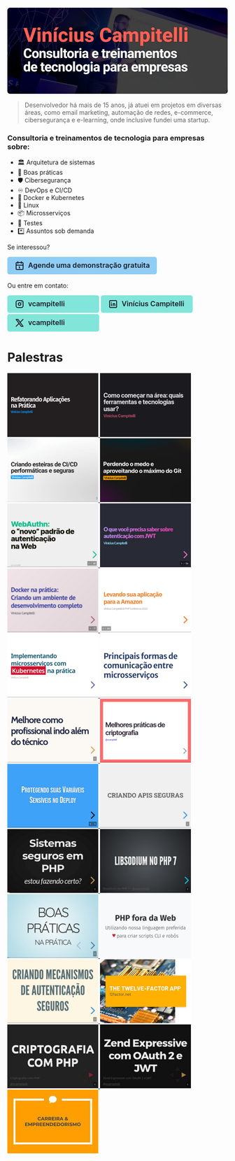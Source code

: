 [![Vinícius Campitelli](img/banner.png)](https://viniciuscampitelli.com)

> Desenvolvedor há mais de 15 anos, já atuei em projetos em diversas áreas, como email marketing, automação de redes, e-commerce, cibersegurança e e-learning, onde inclusive fundei uma startup.

### Consultoria e treinamentos de tecnologia para empresas sobre:

* 🏛️ Arquitetura de sistemas
* 🔷 Boas práticas
* 🛡️ Cibersegurança
* ♾️ DevOps e CI/CD
* 🐳 Docker e Kubernetes
* 🐧 Linux
* 📦 Microsserviços
* 🧪 Testes
* *️⃣ Assuntos sob demanda

Se interessou?

[![Agende uma demonstração gratuita](img/social/demo.png)](https://calendly.com/viniciuscampitelli/demo)

Ou entre em contato:

[![Instagram: vcampitelli](img/social/instagram.png)](https://instagram.com/vcampitelli)
[![LinkedIn: Vinícius Campitelli](img/social/linkedin.png)](https://linkedin.com/in/viniciuscampitelli/)
[![Twitter: vcampitelli](img/social/twitter.png)](https://twitter.com/vcampitelli)

# Palestras

<div id="talks">
    <a href="https://viniciuscampitelli.com/slides-refatorando-aplicacoes">
        <img src="img/slides/refatorando-aplicacoes.png" alt="Refatorando Aplicações na Prática">
    </a>
    <a href="https://viniciuscampitelli.com/slides-como-comecar-ti">
        <img src="img/slides/como-comecar-ti.png" alt="Como começar na área: quais ferramentas e tecnologias usar?">
    </a>
    <a href="https://viniciuscampitelli.com/slides-pipelines-ci-cd">
        <img src="img/slides/pipelines-ci-cd.png" alt="Criando esteiras de CI/CD performáticas e seguras">
    </a>
    <a href="https://viniciuscampitelli.com/slides-git">
        <img src="img/slides/git.png" alt="Perdendo o medo e aproveitando o máximo do Git">
    </a>
    <a href="https://viniciuscampitelli.com/slides-webauthn">
        <img src="img/slides/webauthn.png" alt="WebAuthn: o &quot;novo&quot; padrão de autenticação na Web">
    </a>
    <a href="https://viniciuscampitelli.com/slides-autenticacao-jwt">
        <img src="img/slides/autenticacao-jwt.png" alt="O que você precisa saber sobre autenticação com JWT" title="O que você precisa saber sobre autenticação com JWT">
    </a>
    <a href="https://viniciuscampitelli.com/workshop-containers">
        <img src="img/slides/docker.png" alt="Docker na prática: Criando um ambiente de desenvolvimento completo" title="Docker na prática: Criando um ambiente de desenvolvimento completo">
    </a>
    <a href="https://viniciuscampitelli.com/levando-aplicacao-amazon">
        <img src="img/slides/levando-aplicacao-amazon.png" alt="Levando sua aplicação para a Amazon" title="Levando sua aplicação para a Amazon">
    </a>
    <a href="https://viniciuscampitelli.com/workshop-kubernetes">
        <img src="img/slides/microsservicos-kubernetes.png" alt="Implementando microsserviços com Kubernetes na prática" title="Implementando microsserviços com Kubernetes na prática">
    </a>
    <a href="https://viniciuscampitelli.com/slides-comunicacao-microsservicos">
        <img src="img/slides/comunicacao-microsservicos.png" alt="Principais formas de comunicação entre microsserviços" title="Principais formas de comunicação entre microsserviços">
    </a>
    <a href="https://viniciuscampitelli.com/slides-melhore-profissional-alem-tecnico">
        <img src="img/slides/profissional-alem-tecnico.png" alt="Melhore como profissional indo além do técnico" title="Melhore como profissional indo além do técnico">
    </a>
    <a href="https://viniciuscampitelli.com/slides-criptografia-melhores-praticas">
        <img src="img/slides/criptografia-melhores-praticas.png" alt="Melhores práticas de criptografia" title="Melhores práticas de criptografia">
    </a>
    <a href="https://viniciuscampitelli.com/vault">
        <img src="img/slides/vault.png" alt="Protegendo suas variáveis sensíveis no deploy" title="Protegendo suas variáveis sensíveis no deploy">
    </a>
    <a href="https://viniciuscampitelli.com/slides-apis-seguras">
        <img src="img/slides/apis-seguras.png" alt="Criando APIs seguras" title="Criando APIs seguras">
    </a>
    <a href="https://viniciuscampitelli.com/slides-seguranca-alem-obvio-php">
        <img src="img/slides/seguranca-alem-obvio-php.png" alt="Sistemas Seguros em PHP" title="Sistemas Seguros em PHP">
    </a>
    <a href="https://viniciuscampitelli.com/slides-libsodium-php">
        <img src="img/slides/libsodium-php.png" alt="libsodium no PHP 7" title="libsodium no PHP 7">
    </a>
    <a href="https://viniciuscampitelli.com/slides-boas-praticas">
        <img src="img/slides/boas-praticas.png" alt="Boas Práticas" title="Boas Práticas">
    </a>
    <a href="https://viniciuscampitelli.com/slides-php-fora-da-web">
        <img src="img/slides/php-fora-da-web.png" alt="PHP fora da Web" title="PHP fora da Web">
    </a>
    <a href="https://viniciuscampitelli.com/slides-mecanismos-autenticacao-seguros">
        <img src="img/slides/mecanismos-autenticacao-seguros.png" alt="Criando Mecanismos de Autenticação Seguros" title="Criando Mecanismos de Autenticação Seguros">
    </a>
    <a href="https://speakerdeck.com/vcampitelli/12-factor-apps">
        <img src="img/slides/12-factor-apps.jpg" alt="12-Factor Apps" title="12-Factor Apps">
    </a>
    <a href="https://viniciuscampitelli.com/slides-criptografia-php">
        <img src="img/slides/criptografia-php.png" alt="Criptografia com PHP" title="Criptografia com PHP">
    </a>
    <a href="https://viniciuscampitelli.com/slides-expressive-oauth2-jwt">
        <img src="img/slides/expressive-oauth2-jwt.png" alt="Expressive com OAuth 2 e JWT" title="Expressive com OAuth 2 e JWT">
    </a>
    <a href="https://speakerdeck.com/vcampitelli/carreira-e-empreendedorismo">
        <img src="img/slides/carreira-empreendedorismo.jpg" alt="Carreira e Empreendedorismo" title="Carreira e Empreendedorismo">
    </a>
</div>
